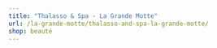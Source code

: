 ```yaml
---
title: "Thalasso & Spa - La Grande Motte"
url: /la-grande-motte/thalasso-and-spa-la-grande-motte/
shop: beauté
---
```

